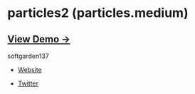 particles2 (particles.medium)
=============================

## [View Demo &rarr;](http://softgarden.lovepop.jp/samples/particles/SilverlightPageParticles2.html)

softgarden137

- [Website](http://blog.goo.ne.jp/softgarden137)

- [Twitter](http://twitter.com/FutureWidgetLab)
